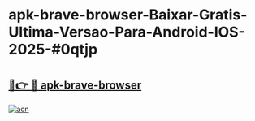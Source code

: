# apk-brave-browser-Baixar-Gratis-Ultima-Versao-Para-Android-IOS-2025-#0qtjp

# <h2><a href="https://ainizakaria.my?title=apk-brave-browser&ref=25M">🔗👉 🔴 apk-brave-browser</a></h2>

[![acn](https://github.com/user-attachments/assets/0f9c940e-d8b0-45ae-aac7-cd30a18b3e1c)](https://ainizakaria.my?title=apk-brave-browser&ref=25M)

